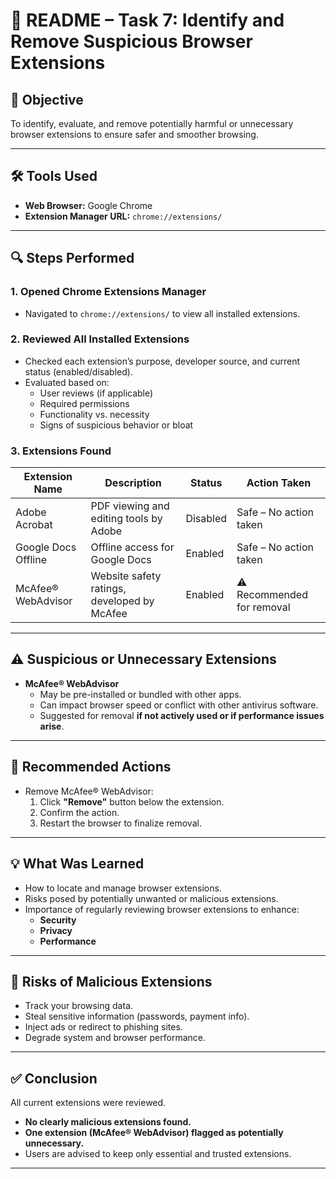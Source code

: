# 🧾 README – Task 7: Identify and Remove Suspicious Browser Extensions

## 📌 Objective
To identify, evaluate, and remove potentially harmful or unnecessary browser extensions to ensure safer and smoother browsing.

---

## 🛠️ Tools Used
- **Web Browser:** Google Chrome  
- **Extension Manager URL:** `chrome://extensions/`

---

## 🔍 Steps Performed

### 1. Opened Chrome Extensions Manager
- Navigated to `chrome://extensions/` to view all installed extensions.

### 2. Reviewed All Installed Extensions
- Checked each extension’s purpose, developer source, and current status (enabled/disabled).
- Evaluated based on:
  - User reviews (if applicable)
  - Required permissions
  - Functionality vs. necessity
  - Signs of suspicious behavior or bloat

### 3. Extensions Found

| Extension Name         | Description                                      | Status   | Action Taken               |
|------------------------|--------------------------------------------------|----------|----------------------------|
| Adobe Acrobat          | PDF viewing and editing tools by Adobe          | Disabled | Safe – No action taken     |
| Google Docs Offline    | Offline access for Google Docs                  | Enabled  | Safe – No action taken     |
| McAfee® WebAdvisor     | Website safety ratings, developed by McAfee     | Enabled  | ⚠️ Recommended for removal |

---

## ⚠️ Suspicious or Unnecessary Extensions
- **McAfee® WebAdvisor**
  - May be pre-installed or bundled with other apps.
  - Can impact browser speed or conflict with other antivirus software.
  - Suggested for removal **if not actively used or if performance issues arise**.

---

## 🧹 Recommended Actions
- Remove McAfee® WebAdvisor:
  1. Click **"Remove"** button below the extension.
  2. Confirm the action.
  3. Restart the browser to finalize removal.

---

## 💡 What Was Learned
- How to locate and manage browser extensions.
- Risks posed by potentially unwanted or malicious extensions.
- Importance of regularly reviewing browser extensions to enhance:
  - **Security**
  - **Privacy**
  - **Performance**

---

## 🔐 Risks of Malicious Extensions
- Track your browsing data.
- Steal sensitive information (passwords, payment info).
- Inject ads or redirect to phishing sites.
- Degrade system and browser performance.

---

## ✅ Conclusion
All current extensions were reviewed.  
- **No clearly malicious extensions found.**  
- **One extension (McAfee® WebAdvisor) flagged as potentially unnecessary.**  
- Users are advised to keep only essential and trusted extensions.

---
